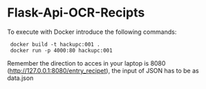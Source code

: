 # Flask-Api-OCR-Recipts

To execute with Docker introduce the following commands:
```
 docker build -t hackupc:001 .
 docker run -p 4000:80 hackupc:001
```

Remember the direction to acces in your laptop is 8080 (http://127.0.0.1:8080/entry_recipet), the input of JSON has to be as data.json
